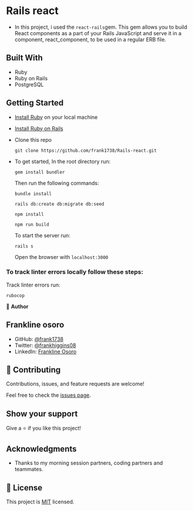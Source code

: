 # Rails react

- In this project, i used the `react-rails`gem. This gem allows you to build React components as a part of your Rails JavaScript and serve it in a component, react_component, to be used in a regular ERB file.

## Built With

- Ruby
- Ruby on Rails
- PostgreSQL

## Getting Started

- [Install Ruby](https://www.ruby-lang.org/en/documentation/installation/) on your local machine
- [Install Ruby on Rails](https://guides.rubyonrails.org/v5.1/getting_started.html)

- Clone this repo
  ```
  git clone https://github.com/frank1738/Rails-react.git
  ```
- To get started, In the root directory run:

  ```
  gem install bundler
  ```

  Then run the following commands:

  ```
  bundle install
  ```

  ```
  rails db:create db:migrate db:seed
  ```

  ```
  npm install
  ```

  ```
  npm run build
  ```

  To start the server run:

  ```
  rails s
  ```

  Open the browser with `localhost:3000`

### To track linter errors locally follow these steps:

Track linter errors run:

```
rubocop
```

👤 **Author**

## Frankline osoro

- GitHub: [@frank1738](https://github.com/frank1738)
- Twitter: [@frankhiggins08](https://twitter.com/frankhiggins08)
- LinkedIn: [Frankline Osoro](http://www.linkedin.com/in/frankline-osoro-b526ba18b)

## 🤝 Contributing

Contributions, issues, and feature requests are welcome!

Feel free to check the [issues page](https://github.com/frank1738/Rails-react/issues).

## Show your support

Give a ⭐️ if you like this project!

## Acknowledgments

- Thanks to my morning session partners, coding partners and teammates.

## 📝 License

This project is [MIT](./MIT.md) licensed.
